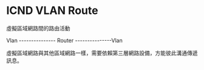 # ICND VLAN Route
虛擬區域網路間的路由活動


Vlan  --------------- Router ---------------Vlan

虛擬區域網路與其他區域網路一樣，需要依賴第三層網路設備，方能彼此溝通傳遞訊息。
